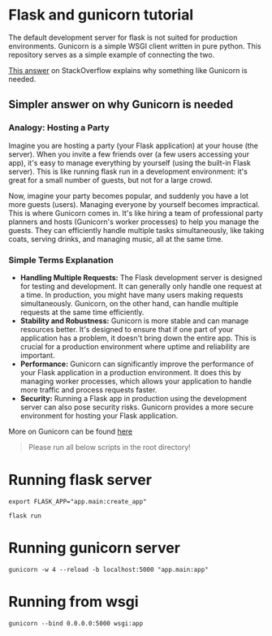 Flask and gunicorn tutorial
===========================

The default development server for flask is not suited for production environments. Gunicorn is a simple WSGI client written in pure python. This repository serves as a simple example of connecting the two.

[This answer](https://serverfault.com/a/331263) on StackOverflow explains why something like Gunicorn is needed.

## Simpler answer on why Gunicorn is needed
### Analogy: Hosting a Party
Imagine you are hosting a party (your Flask application) at your house (the server). When you invite a few friends over (a few users accessing your app), it's easy to manage everything by yourself (using the built-in Flask server). This is like running flask run in a development environment: it's great for a small number of guests, but not for a large crowd.

Now, imagine your party becomes popular, and suddenly you have a lot more guests (users). Managing everyone by yourself becomes impractical. This is where Gunicorn comes in. It's like hiring a team of professional party planners and hosts (Gunicorn's worker processes) to help you manage the guests. They can efficiently handle multiple tasks simultaneously, like taking coats, serving drinks, and managing music, all at the same time.

### Simple Terms Explanation
- **Handling Multiple Requests:** The Flask development server is designed for testing and development. It can generally only handle one request at a time. In production, you might have many users making requests simultaneously. Gunicorn, on the other hand, can handle multiple requests at the same time efficiently.
- **Stability and Robustness:** Gunicorn is more stable and can manage resources better. It's designed to ensure that if one part of your application has a problem, it doesn't bring down the entire app. This is crucial for a production environment where uptime and reliability are important.
- **Performance:** Gunicorn can significantly improve the performance of your Flask application in a production environment. It does this by managing worker processes, which allows your application to handle more traffic and process requests faster.
- **Security:** Running a Flask app in production using the development server can also pose security risks. Gunicorn provides a more secure environment for hosting your Flask application.

More on Gunicorn can be found [here](http://docs.gunicorn.org/en/latest/run.html)

> Please run all below scripts in the root directory!

Running flask server
====================

`export FLASK_APP="app.main:create_app"`

`flask run`

Running gunicorn server
=======================

`gunicorn -w 4 --reload -b localhost:5000 "app.main:app"`

Running from wsgi
=======================

`gunicorn --bind 0.0.0.0:5000 wsgi:app`